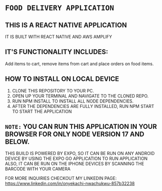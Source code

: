 # `FOOD DELIVERY APPLICATION`

## THIS IS A REACT NATIVE APPLICATION
IT IS BUILT WITH REACT NATIVE AND AWS AMPLIFY

## IT'S FUNCTIONALITY INCLUDES:
 Add items to cart, remove items from cart and place orders on food items.
 
 ## HOW TO INSTALL ON LOCAL DEVICE
 1. CLONE THIS REPOSITORY TO YOUR PC.
 2. OPEN UP YOUR TERMINAL AND NAVIGATE TO THE CLONED REPO.
 3. RUN NPM INSTALL TO INSTALL ALL NODE DEPENDENCIES.
 4. AFTER THE DEPENDENCIES ARE FULLY INSTALLED, RUN NPM START TO START THE APPLICATION
 
 ## `NOTE:` YOU CAN RUN THIS APPLICATION IN YOUR BROWSER FOR ONLY NODE VERSION 17 AND BELOW.
THIS BUILD IS POWERED BY EXPO, SO IT CAN BE RUN ON ANY ANDROID DEVICE BY USING THE EXPO GO APPLICATION TO RUN APPLICATION
ALSO, IT CAN BE RUN ON THE IPHONE DEVICES BY SCANNING THE BARCODE WITH YOUR CAMERA


FOR MORE INQUIRIES CHECKOUT MY LINKEDIN PAGE: 
https://www.linkedin.com/in/onyekachi-nwachukwu-857b32238
